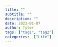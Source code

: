 ```yaml
---
title: ""
subtitle: ""
description: ""
date: 2023-01-07
author: Tyler
tags: ["tag1", "tag2"]
categories:  ["Life"]
---
```

